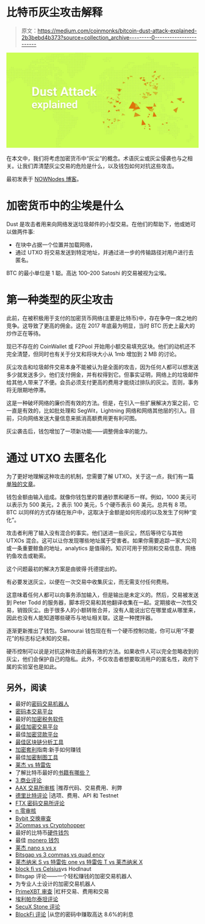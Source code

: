 # 比特币灰尘攻击解释

> 原文：<https://medium.com/coinmonks/bitcoin-dust-attack-explained-2b3bebd4b373?source=collection_archive---------0----------------------->

![](img/8a27f50f6e18530ca57783793453f328.png)

在本文中，我们将考虑加密货币中“灰尘”的概念。术语灰尘或灰尘侵袭也与之相关。让我们弄清楚灰尘交易的危险是什么，以及钱包如何对抗这些攻击。

最初发表于 [NOWNodes 博客](https://nownodes.io/blog/bitcoin-dust-attack-explained)。

# 加密货币中的尘埃是什么

Dust 是攻击者用来向网络发送垃圾邮件的小型交易。在他们的帮助下，他或她可以做两件事:

*   在块中占据一个位置并加载网络，
*   通过 UTXO 将交易发送到特定地址，并通过进一步的传输路径对用户进行去匿名。

BTC 的最小单位是 1 聪。高达 100–200 Satoshi 的交易被视为尘埃。

# 第一种类型的灰尘攻击

此前，在被积极用于支付的加密货币网络(主要是比特币)中，存在争夺一席之地的竞争。这导致了更高的佣金。这在 2017 年底最为明显，当时 BTC 历史上最大的炒作正在等待。

现已不存在的 CoinWallet 或 F2Pool 开始用小额交易填充区块。他们的动机还不完全清楚，但同时也有关于分叉和将块大小从 1mb 增加到 2 MB 的讨论。

灰尘攻击和垃圾邮件交易本身不能被认为是全面的攻击，因为任何人都可以想发送多少就发送多少。他们支付佣金，并有权得到它。但事实证明，网络上的垃圾邮件给其他人带来了不便。会员必须支付更高的费用才能绕过排队的灰尘。否则，事务将无限期地停滞。

这是一种破坏网络的廉价而有效的方法。但是，在引入一些扩展解决方案之前，它一直是有效的，比如批处理和 SegWit，Lightning 网络和网络其他层的引入。目前，只向网络发送大量信息来抵消高额费用更有利可图。

灰尘袭击后，钱包增加了一项新功能——调整佣金率的能力。

# 通过 UTXO 去匿名化

为了更好地理解这种攻击的机制，您需要了解 UTXO。关于这一点，我们有一篇[单独的文章](https://nownodes.io/blog/utxo-vs-account-based-transaction-model)。

钱包金额由输入组成。就像你钱包里的普通钞票和硬币一样。例如，1000 美元可以表示为 500 美元，2 表示 100 美元，5 个硬币表示 60 美元。总共有 8 项。BTC 以同样的方式存储在账户中，这取决于金额是如何形成的以及发生了何种“变化”。

攻击者利用了输入没有混合的事实。他们送进一些灰尘，然后等待它与其他 UTXOs 混合。这可以让你发现哪些地址属于受害者。如果你需要追踪一家大公司或一条重要鲸鱼的地址，analytics 是值得的。知识可用于预测和交易信息、网络钓鱼攻击或勒索。

这个问题最初的解决方案是由彼得·托德提出的。

有必要发送灰尘，以便在一次交易中收集灰尘，而无需支付任何费用。

这意味着任何人都可以向事务添加输入，但是输出是未定义的。然后，交易被发送到 Peter Todd 的服务器，脚本将交易和其他翻译收集在一起。定期接收一次性交易，销毁灰尘。由于很多人的小额转账合并，没有人能说出它在哪里或从哪里来，因此也没有人能知道哪些硬币与地址相关联。这是一种搅拌器。

逐渐更新推出了钱包。Samourai 钱包现在有一个硬币控制功能，你可以用“不要花”的标志标记未知的交易。

硬币控制可以说是对抗这种攻击的最有效的方法。如果收件人可以完全忽略收到的灰尘，他们会保护自己的隐私。此外，不仅攻击者想要取消用户的匿名性，政府下属的实验室也是如此。

## 另外，阅读

*   最好的[密码交易机器人](/coinmonks/crypto-trading-bot-c2ffce8acb2a)
*   [密码本交易平台](/coinmonks/top-10-crypto-copy-trading-platforms-for-beginners-d0c37c7d698c)
*   最好的[加密税务软件](/coinmonks/best-crypto-tax-tool-for-my-money-72d4b430816b)
*   [最佳加密交易平台](/coinmonks/the-best-crypto-trading-platforms-in-2020-the-definitive-guide-updated-c72f8b874555)
*   最佳[加密贷款平台](/coinmonks/top-5-crypto-lending-platforms-in-2020-that-you-need-to-know-a1b675cec3fa)
*   [最佳区块链分析工具](https://bitquery.io/blog/best-blockchain-analysis-tools-and-software)
*   [加密套利](/coinmonks/crypto-arbitrage-guide-how-to-make-money-as-a-beginner-62bfe5c868f6)指南:新手如何赚钱
*   最佳[加密制图工具](/coinmonks/what-are-the-best-charting-platforms-for-cryptocurrency-trading-85aade584d80)
*   [莱杰 vs 特雷佐](/coinmonks/ledger-vs-trezor-best-hardware-wallet-to-secure-cryptocurrency-22c7a3fd391e)
*   了解比特币最好的[书籍有哪些？](/coinmonks/what-are-the-best-books-to-learn-bitcoin-409aeb9aff4b)
*   [3 商业评论](/coinmonks/3commas-review-an-excellent-crypto-trading-bot-2020-1313a58bec92)
*   [AAX 交易所审核](/coinmonks/aax-exchange-review-2021-67c5ea09330c) |推荐代码、交易费用、利弊
*   [德里比特评论](/coinmonks/deribit-review-options-fees-apis-and-testnet-2ca16c4bbdb2) |选项、费用、API 和 Testnet
*   [FTX 密码交易所评论](/coinmonks/ftx-crypto-exchange-review-53664ac1198f)
*   [n 零审核](/coinmonks/ngrave-zero-review-c465cf8307fc)
*   [Bybit 交换审查](/coinmonks/bybit-exchange-review-dbd570019b71)
*   [3Commas vs Cryptohopper](/coinmonks/cryptohopper-vs-3commas-vs-shrimpy-a2c16095b8fe)
*   最好的比特币[硬件钱包](/coinmonks/the-best-cryptocurrency-hardware-wallets-of-2020-e28b1c124069?source=friends_link&sk=324dd9ff8556ab578d71e7ad7658ad7c)
*   最佳 [monero 钱包](https://blog.coincodecap.com/best-monero-wallets)
*   [莱杰 nano s vs x](https://blog.coincodecap.com/ledger-nano-s-vs-x)
*   [Bitsgap vs 3 commas vs quad ency](https://blog.coincodecap.com/bitsgap-3commas-quadency)
*   [莱杰纳米 S vs 特雷佐 one vs 特雷佐 T vs 莱杰纳米 X](https://blog.coincodecap.com/ledger-nano-s-vs-trezor-one-ledger-nano-x-trezor-t)
*   [block fi vs Celsius](/coinmonks/blockfi-vs-celsius-vs-hodlnaut-8a1cc8c26630)vs Hodlnaut
*   Bitsgap 评论——一个轻松赚钱的加密交易机器人
*   为专业人士设计的加密交易机器人
*   [PrimeXBT 审查](/coinmonks/primexbt-review-88e0815be858) |杠杆交易、费用和交易
*   [埃利帕尔泰坦评论](/coinmonks/ellipal-titan-review-85e9071dd029)
*   [SecuX Stone 评论](https://blog.coincodecap.com/secux-stone-hardware-wallet-review)
*   [BlockFi 评论](/coinmonks/blockfi-review-53096053c097) |从您的密码中赚取高达 8.6%的利息